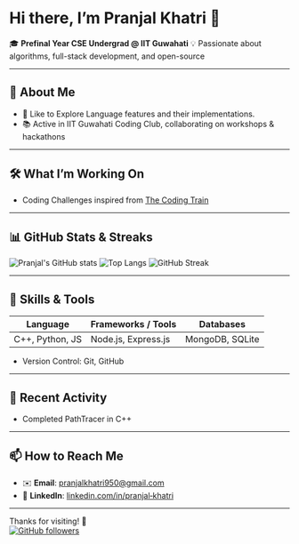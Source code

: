 # Hi there, I’m Pranjal Khatri 👋

🎓 **Prefinal Year CSE Undergrad @ IIT Guwahati** 
💡 Passionate about algorithms, full-stack development, and open-source

---

## 🚀 About Me
- 🎯 Like to Explore Language features and their implementations.  
- 📚 Active in IIT Guwahati Coding Club, collaborating on workshops & hackathons  

---

## 🛠️ What I’m Working On
- Coding Challenges inspired from [The Coding Train](https://www.youtube.com/@TheCodingTrain)

---

## 📊 GitHub Stats & Streaks
![Pranjal's GitHub stats](https://github-readme-stats.vercel.app/api?username=PranjalKhatri&show_icons=true&theme=radical)
![Top Langs](https://github-readme-stats.vercel.app/api/top-langs/?username=PranjalKhatri&layout=compact&theme=radical)
![GitHub Streak](https://github-readme-streak-stats.herokuapp.com/?user=PranjalKhatri&theme=radical)

---

## 🧠 Skills & Tools
| Language       | Frameworks / Tools           | Databases        |
|---------------|------------------------------|------------------|
| C++, Python, JS | Node.js, Express.js | MongoDB, SQLite  |

- Version Control: Git, GitHub 
---

## 🌱 Recent Activity
- Completed PathTracer in C++

<!-- Optionally, include GitHub Activity Card here -->

---

## 📫 How to Reach Me
- ✉️ **Email**: pranjalkhatri950@gmail.com  
- 💼 **LinkedIn**: [linkedin.com/in/pranjal‑khatri](https://www.linkedin.com/in/pranjal-khatri-6672a029a)

---

Thanks for visiting! 💫  
[![GitHub followers](https://img.shields.io/github/followers/PranjalKhatri?label=Follow&style=social)](https://github.com/PranjalKhatri)
